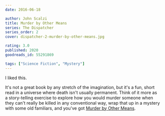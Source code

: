 ```yaml
---
date: 2016-06-18

author: John Scalzi
title: Murder by Other Means
series: The Dispatcher
series_order: 2
cover: dispatcher-2-murder-by-other-means.jpg

rating: 3.0
published: 2020
goodreads_id: 55291869

tags: ["Science Fiction", "Mystery"]
---
```


I liked this.

<!--more-->

It's not a great book by any stretch of the imagination, but it's a fun, short read in a universe where death isn't usually permanent. Think of it more as a story-telling exercise to explore how you would murder someone when they can't really be killed in any conventional way, wrap that up in a mystery with some old familiars, and you've got [Murder by Other Means]().

